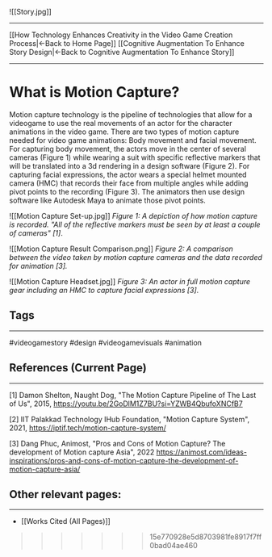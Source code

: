 ![[Story.jpg]] 
_____
[[How Technology Enhances Creativity in the Video Game Creation Process|←Back to Home Page]]
[[Cognitive Augmentation To Enhance Story Design|←Back to Cognitive Augmentation To Enhance Story]]
____
# What is Motion Capture?

Motion capture technology is the pipeline of technologies that allow for a videogame to use the real movements of an actor for the character animations in the video game. There are two types of motion capture needed for video game animations: Body movement and facial movement. For capturing body movement, the actors move in the center of several cameras (Figure 1) while wearing a suit with specific reflective markers that will be translated into a 3d rendering in a design software (Figure 2). For capturing facial expressions, the actor wears a special helmet mounted camera (HMC) that records their face from multiple angles while adding pivot points to the recording (Figure 3). The animators then use design software like Autodesk Maya to animate those pivot points.

![[Motion Capture Set-up.jpg]]
_Figure 1: A depiction of how motion capture is recorded. "All of the reflective markers must be seen by at least a couple of cameras" [1]_.

![[Motion Capture Result Comparison.png]]
_Figure 2: A comparison between the video taken by motion capture cameras and the data recorded for animation [3]._

![[Motion Capture Headset.jpg]]
_Figure 3: An actor in full motion capture gear including an HMC to capture facial expressions [3]_.
## Tags
_____
#videogamestory #design #videogamevisuals #animation
## References (Current Page)
____
[1] Damon Shelton, Naught Dog, "The Motion Capture Pipeline of The Last of Us", 2015, https://youtu.be/2GoDlM1Z7BU?si=YZWB4QbufoXNCfB7

[2] IIT Palakkad Technology IHub Foundation, "Motion Capture System", 2021, https://iptif.tech/motion-capture-system/

[3] Dang Phuc, Animost, "Pros and Cons of Motion Capture? The development of Motion capture Asia", 2022  https://animost.com/ideas-inspirations/pros-and-cons-of-motion-capture-the-development-of-motion-capture-asia/

## Other relevant pages:
_____
- [[Works Cited (All Pages)]] 
>>>>>>> 15e770928e5d8703981fe8917f7ff0bad04ae460
